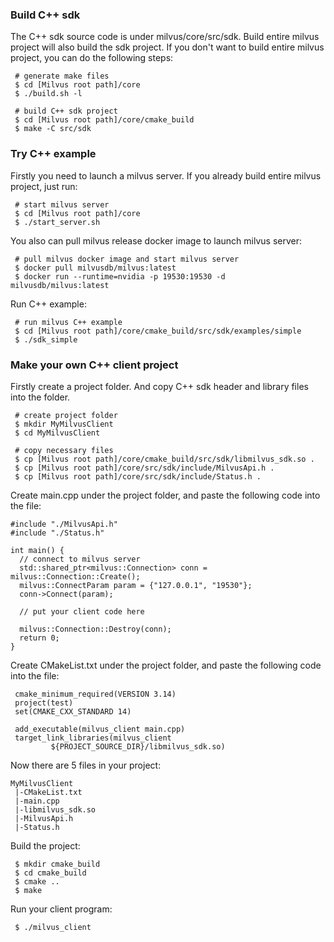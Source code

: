 ### Build C++ sdk

The C++ sdk source code is under milvus/core/src/sdk. Build entire milvus project will also build the sdk project. 
If you don't want to build entire milvus project, you can do the following steps:
```shell
 # generate make files
 $ cd [Milvus root path]/core
 $ ./build.sh -l
 
 # build C++ sdk project
 $ cd [Milvus root path]/core/cmake_build
 $ make -C src/sdk
```

### Try C++ example

Firstly you need to launch a milvus server.
If you already build entire milvus project, just run:
```shell
 # start milvus server
 $ cd [Milvus root path]/core
 $ ./start_server.sh
```
You also can pull milvus release docker image to launch milvus server:
```shell
 # pull milvus docker image and start milvus server
 $ docker pull milvusdb/milvus:latest
 $ docker run --runtime=nvidia -p 19530:19530 -d milvusdb/milvus:latest
```

Run C++ example:

```shell
 # run milvus C++ example
 $ cd [Milvus root path]/core/cmake_build/src/sdk/examples/simple
 $ ./sdk_simple
```

### Make your own C++ client project

Firstly create a project folder. And copy C++ sdk header and library files into the folder.
```shell
 # create project folder
 $ mkdir MyMilvusClient
 $ cd MyMilvusClient
 
 # copy necessary files
 $ cp [Milvus root path]/core/cmake_build/src/sdk/libmilvus_sdk.so .
 $ cp [Milvus root path]/core/src/sdk/include/MilvusApi.h .
 $ cp [Milvus root path]/core/src/sdk/include/Status.h .
```

Create main.cpp under the project folder, and paste the following code into the file:
```shell
#include "./MilvusApi.h"
#include "./Status.h"

int main() {
  // connect to milvus server
  std::shared_ptr<milvus::Connection> conn = milvus::Connection::Create();
  milvus::ConnectParam param = {"127.0.0.1", "19530"};
  conn->Connect(param);
  
  // put your client code here
  
  milvus::Connection::Destroy(conn);
  return 0;
}
```

Create CMakeList.txt under the project folder, and paste the following code into the file:
```shell
 cmake_minimum_required(VERSION 3.14)
 project(test)
 set(CMAKE_CXX_STANDARD 14)

 add_executable(milvus_client main.cpp)
 target_link_libraries(milvus_client
         ${PROJECT_SOURCE_DIR}/libmilvus_sdk.so)
```

Now there are 5 files in your project:
```shell
MyMilvusClient
 |-CMakeList.txt
 |-main.cpp
 |-libmilvus_sdk.so
 |-MilvusApi.h
 |-Status.h
  ```

Build the project:
```shell
 $ mkdir cmake_build
 $ cd cmake_build
 $ cmake ..
 $ make
```

Run your client program:
```shell
 $ ./milvus_client
```